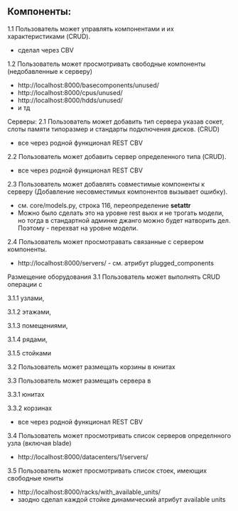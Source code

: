 
Компоненты:
-----------
1.1 Пользователь может управлять компонентами и их характеристиками (CRUD).
- сделал через CBV

1.2 Пользователь может просмотривать свободные компоненты (недобавленные к серверу)
- http://localhost:8000/basecomponents/unused/
- http://localhost:8000/cpus/unused/
- http://localhost:8000/hdds/unused/
- и тд

Серверы:
2.1 Пользователь может добавить тип сервера указав сокет, слоты памяти типоразмер и стандарты подключения дисков. (CRUD)
- все через родной функционал REST CBV

2.2 Пользователь может добавить сервер определенного типа (CRUD).
- все через родной функционал REST CBV

2.3 Пользователь может добавлять совместимые компоненты к серверу (Добавление несовместимых компонентов вызывает ошибку).
- см. core/models.py, строка 116, переопределение __setattr__
- Можно было сделать это на уровне rest вьюх и не трогать модели, но тогда в стандартной админке джанго можно будет натворить дел. Поэтому - перехват на уровне модели.

2.4 Пользователь может просмотравать связанные с сервером компоненты.
- http://localhost:8000/servers/ - см. атрибут plugged_components

Размещение оборудования
3.1 Пользователь может выполнять CRUD операции с

3.1.1 узлами,

3.1.2 этажами,

3.1.3 помещениями,

3.1.4 рядами,

3.1.5 стойками

3.2 Пользователь может размещать корзины в юнитах

3.3 Пользователь может размещать сервера в

3.3.1 юнитах

3.3.2 корзинах

- все через родной функционал REST CBV

3.4 Пользователь может просмотривать список серверов определнного узла (включая blade)
- http://localhost:8000/datacenters/1/servers/

3.5 Пользователь может просмотривать список стоек, имеющих свободные юниты
- http://localhost:8000/racks/with_available_units/
- заодно сделал каждой стойке динамический атрибут available units
